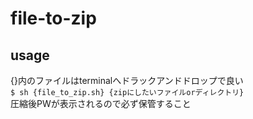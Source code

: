 # file-to-zip

## usage


{}内のファイルはterminalへドラックアンドドロップで良い  
`$ sh {file_to_zip.sh} {zipにしたいファイルorディレクトリ}`  
圧縮後PWが表示されるので必ず保管すること  

